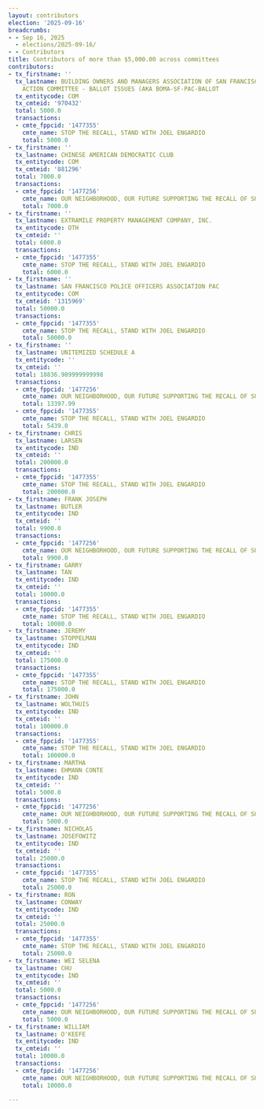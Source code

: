 ```yaml
---
layout: contributors
election: '2025-09-16'
breadcrumbs:
- - Sep 16, 2025
  - elections/2025-09-16/
- - Contributors
title: Contributors of more than $5,000.00 across committees
contributors:
- tx_firstname: ''
  tx_lastname: BUILDING OWNERS AND MANAGERS ASSOCIATION OF SAN FRANCISCO POLITICAL
    ACTION COMMITTEE - BALLOT ISSUES (AKA BOMA-SF-PAC-BALLOT
  tx_entitycode: COM
  tx_cmteid: '970432'
  total: 5000.0
  transactions:
  - cmte_fppcid: '1477355'
    cmte_name: STOP THE RECALL, STAND WITH JOEL ENGARDIO
    total: 5000.0
- tx_firstname: ''
  tx_lastname: CHINESE AMERICAN DEMOCRATIC CLUB
  tx_entitycode: COM
  tx_cmteid: '881296'
  total: 7000.0
  transactions:
  - cmte_fppcid: '1477256'
    cmte_name: OUR NEIGHBORHOOD, OUR FUTURE SUPPORTING THE RECALL OF SUPERVISOR ENGARDIO
    total: 7000.0
- tx_firstname: ''
  tx_lastname: EXTRAMILE PROPERTY MANAGEMENT COMPANY, INC.
  tx_entitycode: OTH
  tx_cmteid: ''
  total: 6000.0
  transactions:
  - cmte_fppcid: '1477355'
    cmte_name: STOP THE RECALL, STAND WITH JOEL ENGARDIO
    total: 6000.0
- tx_firstname: ''
  tx_lastname: SAN FRANCISCO POLICE OFFICERS ASSOCIATION PAC
  tx_entitycode: COM
  tx_cmteid: '1315969'
  total: 50000.0
  transactions:
  - cmte_fppcid: '1477355'
    cmte_name: STOP THE RECALL, STAND WITH JOEL ENGARDIO
    total: 50000.0
- tx_firstname: ''
  tx_lastname: UNITEMIZED SCHEDULE A
  tx_entitycode: ''
  tx_cmteid: ''
  total: 18836.989999999998
  transactions:
  - cmte_fppcid: '1477256'
    cmte_name: OUR NEIGHBORHOOD, OUR FUTURE SUPPORTING THE RECALL OF SUPERVISOR ENGARDIO
    total: 13397.99
  - cmte_fppcid: '1477355'
    cmte_name: STOP THE RECALL, STAND WITH JOEL ENGARDIO
    total: 5439.0
- tx_firstname: CHRIS
  tx_lastname: LARSEN
  tx_entitycode: IND
  tx_cmteid: ''
  total: 200000.0
  transactions:
  - cmte_fppcid: '1477355'
    cmte_name: STOP THE RECALL, STAND WITH JOEL ENGARDIO
    total: 200000.0
- tx_firstname: FRANK JOSEPH
  tx_lastname: BUTLER
  tx_entitycode: IND
  tx_cmteid: ''
  total: 9900.0
  transactions:
  - cmte_fppcid: '1477256'
    cmte_name: OUR NEIGHBORHOOD, OUR FUTURE SUPPORTING THE RECALL OF SUPERVISOR ENGARDIO
    total: 9900.0
- tx_firstname: GARRY
  tx_lastname: TAN
  tx_entitycode: IND
  tx_cmteid: ''
  total: 10000.0
  transactions:
  - cmte_fppcid: '1477355'
    cmte_name: STOP THE RECALL, STAND WITH JOEL ENGARDIO
    total: 10000.0
- tx_firstname: JEREMY
  tx_lastname: STOPPELMAN
  tx_entitycode: IND
  tx_cmteid: ''
  total: 175000.0
  transactions:
  - cmte_fppcid: '1477355'
    cmte_name: STOP THE RECALL, STAND WITH JOEL ENGARDIO
    total: 175000.0
- tx_firstname: JOHN
  tx_lastname: WOLTHUIS
  tx_entitycode: IND
  tx_cmteid: ''
  total: 100000.0
  transactions:
  - cmte_fppcid: '1477355'
    cmte_name: STOP THE RECALL, STAND WITH JOEL ENGARDIO
    total: 100000.0
- tx_firstname: MARTHA
  tx_lastname: EHMANN CONTE
  tx_entitycode: IND
  tx_cmteid: ''
  total: 5000.0
  transactions:
  - cmte_fppcid: '1477256'
    cmte_name: OUR NEIGHBORHOOD, OUR FUTURE SUPPORTING THE RECALL OF SUPERVISOR ENGARDIO
    total: 5000.0
- tx_firstname: NICHOLAS
  tx_lastname: JOSEFOWITZ
  tx_entitycode: IND
  tx_cmteid: ''
  total: 25000.0
  transactions:
  - cmte_fppcid: '1477355'
    cmte_name: STOP THE RECALL, STAND WITH JOEL ENGARDIO
    total: 25000.0
- tx_firstname: RON
  tx_lastname: CONWAY
  tx_entitycode: IND
  tx_cmteid: ''
  total: 25000.0
  transactions:
  - cmte_fppcid: '1477355'
    cmte_name: STOP THE RECALL, STAND WITH JOEL ENGARDIO
    total: 25000.0
- tx_firstname: WEI SELENA
  tx_lastname: CHU
  tx_entitycode: IND
  tx_cmteid: ''
  total: 5000.0
  transactions:
  - cmte_fppcid: '1477256'
    cmte_name: OUR NEIGHBORHOOD, OUR FUTURE SUPPORTING THE RECALL OF SUPERVISOR ENGARDIO
    total: 5000.0
- tx_firstname: WILLIAM
  tx_lastname: O'KEEFE
  tx_entitycode: IND
  tx_cmteid: ''
  total: 10000.0
  transactions:
  - cmte_fppcid: '1477256'
    cmte_name: OUR NEIGHBORHOOD, OUR FUTURE SUPPORTING THE RECALL OF SUPERVISOR ENGARDIO
    total: 10000.0

---
```


